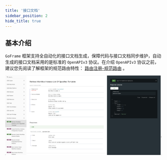 ```yaml
---
title: '接口文档'
sidebar_position: 2
hide_title: true
---
```


## 基本介绍

`GoFrame` 框架支持全自动化的接口文档生成，保障代码与接口文档同步维护，自动生成的接口文档采用的是标准的 `OpenAPIv3` 协议。在介绍 `OpenAPIv3` 协议之前，建议您先阅读了解框架的规范路由特性： [路由注册-规范路由](../路由管理/路由管理-路由注册/路由注册-规范路由/路由注册-规范路由.md) 。

![](/markdown/678231395a3ad594c20906048ee584a1.png)

    